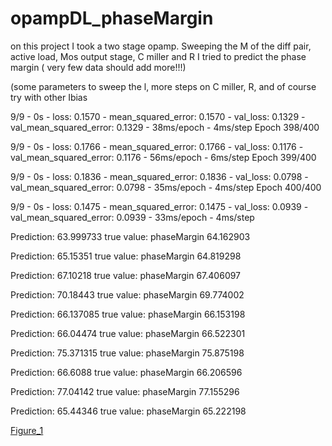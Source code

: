 # opampDL_phaseMargin
on this project I took a two stage opamp. Sweeping the M of the diff pair, active load, Mos output stage, C miller and R I tried to predict the phase margin
( very few data should add more!!!)


(some parameters to sweep the l, more steps on C miller, R, and of course try with other Ibias

9/9 - 0s - loss: 0.1570 - mean_squared_error: 0.1570 - val_loss: 0.1329 - val_mean_squared_error: 0.1329 - 38ms/epoch - 4ms/step
Epoch 398/400

9/9 - 0s - loss: 0.1766 - mean_squared_error: 0.1766 - val_loss: 0.1176 - val_mean_squared_error: 0.1176 - 56ms/epoch - 6ms/step
Epoch 399/400

9/9 - 0s - loss: 0.1836 - mean_squared_error: 0.1836 - val_loss: 0.0798 - val_mean_squared_error: 0.0798 - 35ms/epoch - 4ms/step
Epoch 400/400

9/9 - 0s - loss: 0.1475 - mean_squared_error: 0.1475 - val_loss: 0.0939 - val_mean_squared_error: 0.0939 - 33ms/epoch - 4ms/step


Prediction:  63.999733  true value:  phaseMargin    64.162903

Prediction:  65.15351  true value:  phaseMargin    64.819298

Prediction:  67.10218  true value:  phaseMargin    67.406097

Prediction:  70.18443  true value:  phaseMargin    69.774002

Prediction:  66.137085  true value:  phaseMargin    66.153198

Prediction:  66.04474  true value:  phaseMargin    66.522301

Prediction:  75.371315  true value:  phaseMargin    75.875198

Prediction:  66.6088  true value:  phaseMargin    66.206596

Prediction:  77.04142  true value:  phaseMargin    77.155296

Prediction:  65.44346  true value:  phaseMargin    65.222198


[Figure_1](https://github.com/georgekasa/opampDL_phaseMargin/assets/79354220/5266bb32-d764-4b6c-954c-e3e54eb98ffe)


